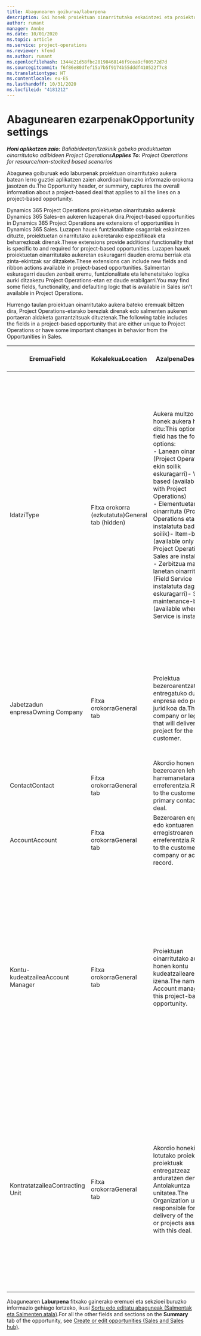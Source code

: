 ```yaml
---
title: Abagunearen goiburua/laburpena
description: Gai honek proiektuan oinarritutako eskaintzei eta proiektuetan oinarritutako aukera lerroei buruzko informazioa eskaintzen du.
author: rumant
manager: Annbe
ms.date: 10/01/2020
ms.topic: article
ms.service: project-operations
ms.reviewer: kfend
ms.author: rumant
ms.openlocfilehash: 1344e21d58fbc28198468146f9cea9cf00572d7d
ms.sourcegitcommit: f6f86e80dfef15a7b5f9174b55dddf410522f7c8
ms.translationtype: HT
ms.contentlocale: eu-ES
ms.lasthandoff: 10/31/2020
ms.locfileid: "4181212"
---
```

# <a name="opportunity-settings"></a><span data-ttu-id="b715a-103">Abagunearen ezarpenak</span><span class="sxs-lookup"><span data-stu-id="b715a-103">Opportunity settings</span></span>

<span data-ttu-id="b715a-104">_**Honi aplikatzen zaio:** Baliabideetan/Izakinik gabeko produktuetan oinarritutako adibideen Project Operations_</span><span class="sxs-lookup"><span data-stu-id="b715a-104">_**Applies To:** Project Operations for resource/non-stocked based scenarios_</span></span>


<span data-ttu-id="b715a-105">Abagunea goiburuak edo laburpenak proiektuan oinarritutako aukera batean lerro guztiei aplikatzen zaien akordioari buruzko informazio orokorra jasotzen du.</span><span class="sxs-lookup"><span data-stu-id="b715a-105">The Opportunity header, or summary, captures the overall information about a project-based deal that applies to all the lines on a project-based opportunity.</span></span>

<span data-ttu-id="b715a-106">Dynamics 365 Project Operations proiektuetan oinarritutako aukerak Dynamics 365 Sales-en aukeren luzapenak dira.</span><span class="sxs-lookup"><span data-stu-id="b715a-106">Project-based opportunities in Dynamics 365 Project Operations are extensions of opportunities in Dynamics 365 Sales.</span></span> <span data-ttu-id="b715a-107">Luzapen hauek funtzionalitate osagarriak eskaintzen dituzte, proiektuetan oinarritutako aukeretarako espezifikoak eta beharrezkoak direnak.</span><span class="sxs-lookup"><span data-stu-id="b715a-107">These extensions provide additional functionality that is specific to and required for project-based opportunities.</span></span> <span data-ttu-id="b715a-108">Luzapen hauek proiektuetan oinarritutako aukeretan eskuragarri dauden eremu berriak eta zinta-ekintzak sar ditzakete.</span><span class="sxs-lookup"><span data-stu-id="b715a-108">These extensions can include new fields and ribbon actions available in project-based opportunities.</span></span> <span data-ttu-id="b715a-109">Salmentan eskuragarri dauden zenbait eremu, funtzionalitate eta lehenetsitako logika aurki ditzakezu Project Operations-etan ez daude erabilgarri.</span><span class="sxs-lookup"><span data-stu-id="b715a-109">You may find some fields, functionality, and defaulting logic that is available in Sales isn't available in Project Operations.</span></span>

<span data-ttu-id="b715a-110">Hurrengo taulan proiektuan oinarritutako aukera bateko eremuak biltzen dira, Project Operations-etarako bereziak direnak edo salmenten aukeren portaeran aldaketa garrantzitsuak dituztenak.</span><span class="sxs-lookup"><span data-stu-id="b715a-110">The following table includes the fields in a project-based opportunity that are either unique to Project Operations or have some important changes in behavior from the Opportunities in Sales.</span></span>

| <span data-ttu-id="b715a-111">**Eremua**</span><span class="sxs-lookup"><span data-stu-id="b715a-111">**Field**</span></span> | <span data-ttu-id="b715a-112">**Kokalekua**</span><span class="sxs-lookup"><span data-stu-id="b715a-112">**Location**</span></span> | <span data-ttu-id="b715a-113">**Azalpena**</span><span class="sxs-lookup"><span data-stu-id="b715a-113">**Description**</span></span> | <span data-ttu-id="b715a-114">**Downstream eragina**</span><span class="sxs-lookup"><span data-stu-id="b715a-114">**Downstream impact**</span></span> |
| --- | --- | --- | --- |
| <span data-ttu-id="b715a-115">Idatzi</span><span class="sxs-lookup"><span data-stu-id="b715a-115">Type</span></span> | <span data-ttu-id="b715a-116">Fitxa orokorra (ezkutatuta)</span><span class="sxs-lookup"><span data-stu-id="b715a-116">General tab (hidden)</span></span> | <span data-ttu-id="b715a-117">Aukera multzo eremu honek aukera hauek ditu:</span><span class="sxs-lookup"><span data-stu-id="b715a-117">This option set field has the following options:</span></span></br><span data-ttu-id="b715a-118">- Lanean oinarrituta (Project Operations-ekin soilik eskuragarri)</span><span class="sxs-lookup"><span data-stu-id="b715a-118">- Work-based (available only with Project Operations)</span></span></br><span data-ttu-id="b715a-119">- Elementuetan oinarrituta (Project Operations eta Sales instalatuta badituzu soilik)</span><span class="sxs-lookup"><span data-stu-id="b715a-119">- Item-based (available only when Project Operations and Sales are installed)</span></span></br><span data-ttu-id="b715a-120">- Zerbitzua mantentze lanetan oinarrituta (Field Service instalatuta dagoenean eskuragarri)</span><span class="sxs-lookup"><span data-stu-id="b715a-120">- Service maintenance-based (available when Field Service is installed)</span></span> | <span data-ttu-id="b715a-121">Project Operations erabiltzen duzunean, eremuaren balio hau automatikoki ezartzen da **Lanean oinarrituta** Abagunea proiektuan oinarrituta sailkatzen duena.</span><span class="sxs-lookup"><span data-stu-id="b715a-121">When you use Project Operations, this field value is automatically set to **Work-based** which classifies the Opportunity as project-based.</span></span> <span data-ttu-id="b715a-122">Abagunea proiektuan oinarrituta egon beharko litzateke akordio honetarako salmenta prozesuan proiektuaren berariazko luzapen eta funtzionalitate guztiak ahalbidetzeko.</span><span class="sxs-lookup"><span data-stu-id="b715a-122">An Opportunity should be project-based to enable all project-specific extensions and functionality in the downstream sales process for this deal.</span></span> |
| <span data-ttu-id="b715a-123">Jabetzadun enpresa</span><span class="sxs-lookup"><span data-stu-id="b715a-123">Owning Company</span></span> | <span data-ttu-id="b715a-124">Fitxa orokorra</span><span class="sxs-lookup"><span data-stu-id="b715a-124">General tab</span></span> | <span data-ttu-id="b715a-125">Proiektua bezeroarentzat entregatuko duen enpresa edo pertsona juridikoa da.</span><span class="sxs-lookup"><span data-stu-id="b715a-125">This is the company or legal entity that will deliver the project for the customer.</span></span> | <span data-ttu-id="b715a-126">Aukera honetatik sortutako Proiektuaren eskaintzan dagokion eremura kopiatuko da informazio-eremua.</span><span class="sxs-lookup"><span data-stu-id="b715a-126">This field information will be copied to the corresponding field on the Project quote that is created from this Opportunity.</span></span> |
| <span data-ttu-id="b715a-127">Contact</span><span class="sxs-lookup"><span data-stu-id="b715a-127">Contact</span></span> | <span data-ttu-id="b715a-128">Fitxa orokorra</span><span class="sxs-lookup"><span data-stu-id="b715a-128">General tab</span></span> | <span data-ttu-id="b715a-129">Akordio honen bezeroaren lehen harremanetarako erreferentzia.</span><span class="sxs-lookup"><span data-stu-id="b715a-129">Reference to the customer's primary contact for this deal.</span></span> | |
| <span data-ttu-id="b715a-130">Account</span><span class="sxs-lookup"><span data-stu-id="b715a-130">Account</span></span> | <span data-ttu-id="b715a-131">Fitxa orokorra</span><span class="sxs-lookup"><span data-stu-id="b715a-131">General tab</span></span> | <span data-ttu-id="b715a-132">Bezeroaren enpresaren edo kontuaren erregistroaren erreferentzia.</span><span class="sxs-lookup"><span data-stu-id="b715a-132">Reference to the customer's company or account record.</span></span> | |
| <span data-ttu-id="b715a-133">Kontu-kudeatzailea</span><span class="sxs-lookup"><span data-stu-id="b715a-133">Account Manager</span></span> | <span data-ttu-id="b715a-134">Fitxa orokorra</span><span class="sxs-lookup"><span data-stu-id="b715a-134">General tab</span></span> | <span data-ttu-id="b715a-135">Proiektuan oinarritutako aukera honen kontu kudeatzailearen izena.</span><span class="sxs-lookup"><span data-stu-id="b715a-135">The name of the Account manager for this project-based opportunity.</span></span> | <span data-ttu-id="b715a-136">Kontuaren kudeatzailea bezeroarekin harremana kudeatzeaz arduratzen da proiektu hau burutu bitartean.</span><span class="sxs-lookup"><span data-stu-id="b715a-136">The Account manager is responsible for managing the relationship with the customer through the completion of this project.</span></span> <span data-ttu-id="b715a-137">Kontuaren kudeatzaileari lotuta dagoen baliabide erreserbagarrien erregistroan oinarrituta, kontratazio unitatea lehenetsita dago.</span><span class="sxs-lookup"><span data-stu-id="b715a-137">Based on the bookable resource record tied to the Account manager, the contracting unit is defaulted.</span></span> |
| <span data-ttu-id="b715a-138">Kontratatzailea</span><span class="sxs-lookup"><span data-stu-id="b715a-138">Contracting Unit</span></span> | <span data-ttu-id="b715a-139">Fitxa orokorra</span><span class="sxs-lookup"><span data-stu-id="b715a-139">General tab</span></span> | <span data-ttu-id="b715a-140">Akordio honekin lotutako proiektua edo proiektuak entregatzeaz arduratzen den Antolakuntza unitatea.</span><span class="sxs-lookup"><span data-stu-id="b715a-140">The Organization unit that is responsible for the delivery of the project or projects associated with this deal.</span></span> | <span data-ttu-id="b715a-141">Kontratazio unitatea akordioa itxi ondoren proiektuak osatuko dituen enpresaren banaketa da.</span><span class="sxs-lookup"><span data-stu-id="b715a-141">The contracting unit is the division of the company that will complete the project(s) after the deal is closed.</span></span> <span data-ttu-id="b715a-142">Kontratazio unitate guztiek moneta bat dute, eta moneta hori proiektuan zehar egindako kostu estimatuen eta benetakoen berri emateko erabiltzen da.</span><span class="sxs-lookup"><span data-stu-id="b715a-142">Every contracting unit has a currency, and this currency is used to report estimated and actual costs incurred during the project.</span></span> |

<span data-ttu-id="b715a-143">Abagunearen **Laburpena** fitxako gainerako eremuei eta sekzioei buruzko informazio gehiago lortzeko, ikusi [Sortu edo editatu abaguneak (Salmentak eta Salmenten atala)](https://docs.microsoft.com/dynamics365/sales-enterprise/create-edit-opportunity-sales).</span><span class="sxs-lookup"><span data-stu-id="b715a-143">For all the other fields and sections on the **Summary** tab of the opportunity, see [Create or edit opportunities (Sales and Sales hub)](https://docs.microsoft.com/dynamics365/sales-enterprise/create-edit-opportunity-sales).</span></span>
